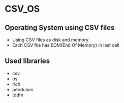 # CSV_OS
## Operating System using CSV files
- Using CSV files as disk and memory
- Each CSV file has EOM(End Of Memory) in last cell
<add code when develope finish>

## Used libraries
- csv
- os
- rich
- pendulum
- tqdm
